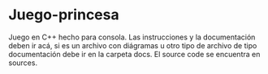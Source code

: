 # Juego-princesa
Juego en C++ hecho para consola. Las instrucciones y la documentación deben ir acá, si es un archivo con diágramas u otro tipo de archivo de tipo documentación debe ir en la carpeta docs. El source code se encuentra en sources.
